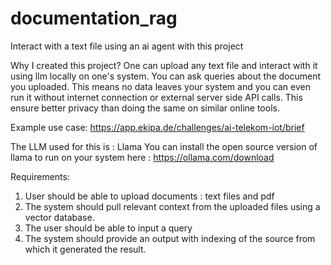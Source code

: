 # documentation_rag
Interact with a text file using an ai agent with this project

Why I created this project?
One can upload any text file and interact with it using llm locally on one's system. 
You can ask queries about the document you uploaded.
This means no data leaves your system and you can even run it without internet connection or external server side API calls.
This ensure better privacy than doing the same on similar online tools.

Example use case:
https://app.ekipa.de/challenges/ai-telekom-iot/brief

The LLM used for this is : Llama
You can install the open source version of llama to run on your system here : https://ollama.com/download 

Requirements:
1. User should be able to upload documents : text files and pdf
2. The system should pull relevant context from the uploaded files using a vector database.
3. The user should be able to input a query
4. The system should provide an output with indexing of the source from which it generated the result.


